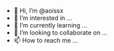 - 👋 Hi, I’m @aoissx
- 👀 I’m interested in ...
- 🌱 I’m currently learning ...
- 💞️ I’m looking to collaborate on ...
- 📫 How to reach me ...

<!---
aoissx/aoissx is a ✨ special ✨ repository because its `README.md` (this file) appears on your GitHub profile.
You can click the Preview link to take a look at your changes.
--->
